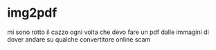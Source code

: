 # img2pdf
mi sono rotto il cazzo ogni volta che devo fare un pdf dalle immagini di dover andare su qualche convertitore online scam

